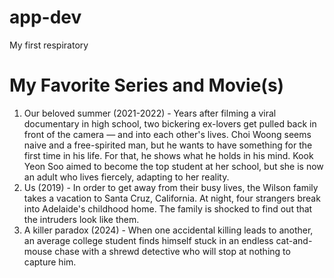 # app-dev
My first respiratory

# **My Favorite Series and Movie(s)**
1. Our beloved summer (2021-2022) - Years after filming a viral documentary in high school, two bickering ex-lovers get pulled back in front of the camera — and into each other's lives. Choi Woong seems naive and a free-spirited man, but he wants to have something for the first time in his life. For that, he shows what he holds in his mind. Kook Yeon Soo aimed to become the top student at her school, but she is now an adult who lives fiercely, adapting to her reality.
2. Us (2019) - In order to get away from their busy lives, the Wilson family takes a vacation to Santa Cruz, California. At night, four strangers break into Adelaide's childhood home. The family is shocked to find out that the intruders look like them.
3. A killer paradox (2024) - When one accidental killing leads to another, an average college student finds himself stuck in an endless cat-and-mouse chase with a shrewd detective who will stop at nothing to capture him.


